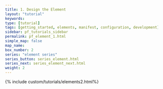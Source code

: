 ```yaml
---
title: 1. Design the Element
layout: "tutorial"
keywords:
type: [tutorial]
tags: [getting_started, elements, manifest, configuration, development]
sidebar: pf_tutorials_sidebar
permalink: pf_element_1.html
simple_map: false
map_name:
box_number: 2
series: "element series"
series_button: series_element.html
series_next: series_element_next.html
weight: 2
---
```

{% include custom/tutorials/elements2.html%}
